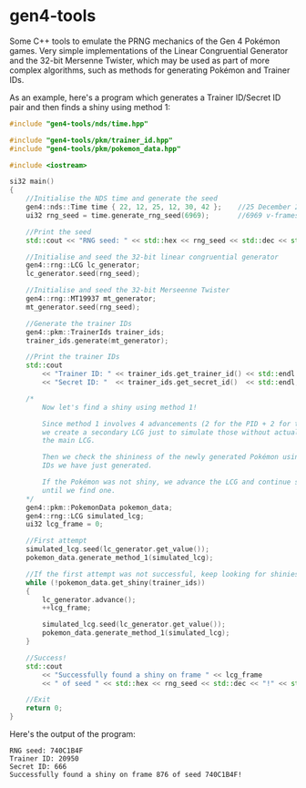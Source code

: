 # gen4-tools
 
Some C++ tools to emulate the PRNG mechanics of the Gen 4 Pokémon games.
Very simple implementations of the Linear Congruential Generator and the 32-bit Mersenne Twister, which may be used as part of more complex algorithms, such as methods for generating Pokémon and Trainer IDs.

As an example, here's a program which generates a Trainer ID/Secret ID pair and then finds a shiny using method 1:

```c++
#include "gen4-tools/nds/time.hpp"

#include "gen4-tools/pkm/trainer_id.hpp"
#include "gen4-tools/pkm/pokemon_data.hpp"

#include <iostream>

si32 main()
{
	//Initialise the NDS time and generate the seed
	gen4::nds::Time time { 22, 12, 25, 12, 30, 42 };	//25 December 2022, 12:30:42
	ui32 rng_seed = time.generate_rng_seed(6969);		//6969 v-frames since the game was booted

	//Print the seed
	std::cout << "RNG seed: " << std::hex << rng_seed << std::dec << std::endl;

	//Initialise and seed the 32-bit linear congruential generator
	gen4::rng::LCG lc_generator;
	lc_generator.seed(rng_seed);

	//Initialise and seed the 32-bit Merseenne Twister
	gen4::rng::MT19937 mt_generator;
	mt_generator.seed(rng_seed);

	//Generate the trainer IDs
	gen4::pkm::TrainerIds trainer_ids;
	trainer_ids.generate(mt_generator);

	//Print the trainer IDs
	std::cout 
		<< "Trainer ID: " << trainer_ids.get_trainer_id() << std::endl
		<< "Secret ID: "  << trainer_ids.get_secret_id()  << std::endl;

	/*
		Now let's find a shiny using method 1!

		Since method 1 involves 4 advancements (2 for the PID + 2 for the IVs),
		we create a secondary LCG just to simulate those without actually advancing
		the main LCG.

		Then we check the shininess of the newly generated Pokémon using the trainer
		IDs we have just generated.

		If the Pokémon was not shiny, we advance the LCG and continue searching
		until we find one.
	*/
	gen4::pkm::PokemonData pokemon_data;
	gen4::rng::LCG simulated_lcg;
	ui32 lcg_frame = 0;

	//First attempt
	simulated_lcg.seed(lc_generator.get_value());
	pokemon_data.generate_method_1(simulated_lcg);

	//If the first attempt was not successful, keep looking for shinies
	while (!pokemon_data.get_shiny(trainer_ids))
	{
		lc_generator.advance();
		++lcg_frame;

		simulated_lcg.seed(lc_generator.get_value());
		pokemon_data.generate_method_1(simulated_lcg);
	}

	//Success!
	std::cout 
		<< "Successfully found a shiny on frame " << lcg_frame
		<< " of seed " << std::hex << rng_seed << std::dec << "!" << std::endl;

	//Exit
	return 0;
}
```
Here's the output of the program:
```
RNG seed: 740C1B4F
Trainer ID: 20950
Secret ID: 666
Successfully found a shiny on frame 876 of seed 740C1B4F!
```
